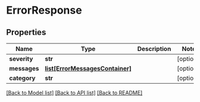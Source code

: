 # ErrorResponse

## Properties
Name | Type | Description | Notes
------------ | ------------- | ------------- | -------------
**severity** | **str** |  | [optional] 
**messages** | [**list[ErrorMessagesContainer]**](ErrorMessagesContainer.md) |  | [optional] 
**category** | **str** |  | [optional] 

[[Back to Model list]](../README.md#documentation-for-models) [[Back to API list]](../README.md#documentation-for-api-endpoints) [[Back to README]](../README.md)


